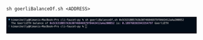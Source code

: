 ```
sh goerliBalanceOf.sh <ADDRESS>
```

![Example of the goerli-balance-of command](/docs/goerliBalanceOf.png "Screenshot of the goerli-balance-of command")
